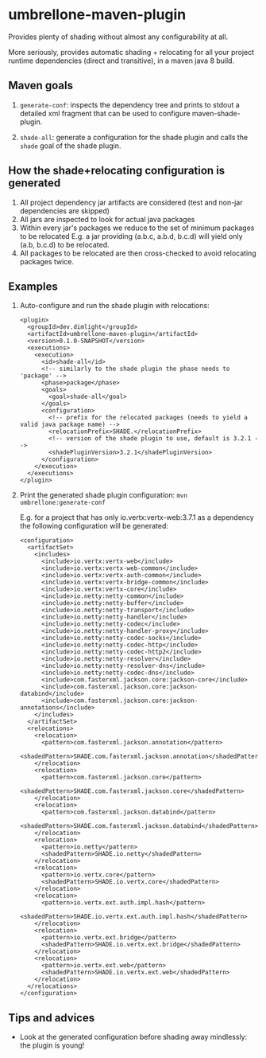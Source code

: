 # umbrellone-maven-plugin

Provides plenty of shading without almost any configurability at all.

More seriously, provides automatic shading + relocating for all your project runtime 
dependencies (direct and transitive), in a maven java 8 build.

## Maven goals

1.  `generate-conf`: inspects the dependency tree and prints to stdout
    a detailed xml fragment that can be used to configure maven-shade-plugin.
    
2.  `shade-all`: generate a configuration for the shade plugin and calls the `shade` goal
    of the shade plugin.

## How the shade+relocating configuration is generated

1.  All project dependency jar artifacts are considered (test and non-jar dependencies are skipped)
2.  All jars are inspected to look for actual java packages
3.  Within every jar's packages we reduce to the set of minimum packages to be relocated
    E.g. a jar providing (a.b.c, a.b.d, b.c.d) will yield only (a.b, b.c.d) to be relocated. 
4.  All packages to be relocated are then cross-checked to avoid relocating packages twice.

## Examples

1.  Auto-configure and run the shade plugin with relocations:

    ```
    <plugin>
      <groupId>dev.dimlight</groupId>
      <artifactId>umbrellone-maven-plugin</artifactId>
      <version>0.1.0-SNAPSHOT</version>
      <executions>
        <execution>
          <id>shade-all</id>
          <!-- similarly to the shade plugin the phase needs to 'package' -->
          <phase>package</phase>
          <goals>
            <goal>shade-all</goal>
          </goals>
          <configuration>
            <!-- prefix for the relocated packages (needs to yield a valid java package name) -->
            <relocationPrefix>SHADE.</relocationPrefix>
            <!-- version of the shade plugin to use, default is 3.2.1 -->
            <shadePluginVersion>3.2.1</shadePluginVersion>
          </configuration>
        </execution>
      </executions>
    </plugin>
    ```

2.  Print the generated shade plugin configuration: `mvn umbrellone:generate-conf`

    E.g. for a project that has only io.vertx:vertx-web:3.7.1 as a dependency
    the following configuration will be generated:
    
    ```
    <configuration>
      <artifactSet>
        <includes>
          <include>io.vertx:vertx-web</include>
          <include>io.vertx:vertx-web-common</include>
          <include>io.vertx:vertx-auth-common</include>
          <include>io.vertx:vertx-bridge-common</include>
          <include>io.vertx:vertx-core</include>
          <include>io.netty:netty-common</include>
          <include>io.netty:netty-buffer</include>
          <include>io.netty:netty-transport</include>
          <include>io.netty:netty-handler</include>
          <include>io.netty:netty-codec</include>
          <include>io.netty:netty-handler-proxy</include>
          <include>io.netty:netty-codec-socks</include>
          <include>io.netty:netty-codec-http</include>
          <include>io.netty:netty-codec-http2</include>
          <include>io.netty:netty-resolver</include>
          <include>io.netty:netty-resolver-dns</include>
          <include>io.netty:netty-codec-dns</include>
          <include>com.fasterxml.jackson.core:jackson-core</include>
          <include>com.fasterxml.jackson.core:jackson-databind</include>
          <include>com.fasterxml.jackson.core:jackson-annotations</include>
        </includes>
      </artifactSet>
      <relocations>
        <relocation>
          <pattern>com.fasterxml.jackson.annotation</pattern>
          <shadedPattern>SHADE.com.fasterxml.jackson.annotation</shadedPattern>
        </relocation>
        <relocation>
          <pattern>com.fasterxml.jackson.core</pattern>
          <shadedPattern>SHADE.com.fasterxml.jackson.core</shadedPattern>
        </relocation>
        <relocation>
          <pattern>com.fasterxml.jackson.databind</pattern>
          <shadedPattern>SHADE.com.fasterxml.jackson.databind</shadedPattern>
        </relocation>
        <relocation>
          <pattern>io.netty</pattern>
          <shadedPattern>SHADE.io.netty</shadedPattern>
        </relocation>
        <relocation>
          <pattern>io.vertx.core</pattern>
          <shadedPattern>SHADE.io.vertx.core</shadedPattern>
        </relocation>
        <relocation>
          <pattern>io.vertx.ext.auth.impl.hash</pattern>
          <shadedPattern>SHADE.io.vertx.ext.auth.impl.hash</shadedPattern>
        </relocation>
        <relocation>
          <pattern>io.vertx.ext.bridge</pattern>
          <shadedPattern>SHADE.io.vertx.ext.bridge</shadedPattern>
        </relocation>
        <relocation>
          <pattern>io.vertx.ext.web</pattern>
          <shadedPattern>SHADE.io.vertx.ext.web</shadedPattern>
        </relocation>
      </relocations>
    </configuration>
    ```

## Tips and advices

- Look at the generated configuration before shading away mindlessly: the plugin is young!
